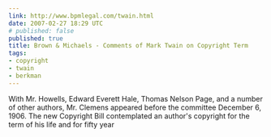 ```yaml
---
link: http://www.bpmlegal.com/twain.html
date: 2007-02-27 18:29 UTC
# published: false
published: true
title: Brown & Michaels - Comments of Mark Twain on Copyright Term
tags:
- copyright
- twain
- berkman
---
```


With Mr. Howells, Edward Everett Hale, Thomas Nelson Page, and a number of other authors, Mr. Clemens appeared before the committee December 6, 1906. The new Copyright Bill contemplated an author's copyright for the term of his life and for fifty year
